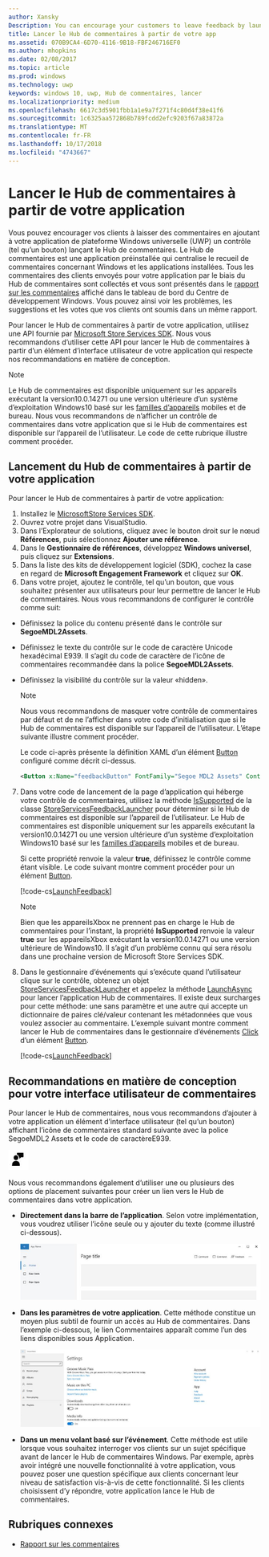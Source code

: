 ```yaml
---
author: Xansky
Description: You can encourage your customers to leave feedback by launching Feedback Hub from your app.
title: Lancer le Hub de commentaires à partir de votre app
ms.assetid: 070B9CA4-6D70-4116-9B18-FBF246716EF0
ms.author: mhopkins
ms.date: 02/08/2017
ms.topic: article
ms.prod: windows
ms.technology: uwp
keywords: windows 10, uwp, Hub de commentaires, lancer
ms.localizationpriority: medium
ms.openlocfilehash: 6617c3d5901fbb1a1e9a7f271f4c80d4f38e41f6
ms.sourcegitcommit: 1c6325aa572868b789fcdd2efc9203f67a83872a
ms.translationtype: MT
ms.contentlocale: fr-FR
ms.lasthandoff: 10/17/2018
ms.locfileid: "4743667"
---
```

# <a name="launch-feedback-hub-from-your-app"></a>Lancer le Hub de commentaires à partir de votre application

Vous pouvez encourager vos clients à laisser des commentaires en ajoutant à votre application de plateforme Windows universelle (UWP) un contrôle (tel qu’un bouton) lançant le Hub de commentaires. Le Hub de commentaires est une application préinstallée qui centralise le recueil de commentaires concernant Windows et les applications installées. Tous les commentaires des clients envoyés pour votre application par le biais du Hub de commentaires sont collectés et vous sont présentés dans le [rapport sur les commentaires](../publish/feedback-report.md) affiché dans le tableau de bord du Centre de développement Windows. Vous pouvez ainsi voir les problèmes, les suggestions et les votes que vos clients ont soumis dans un même rapport.

Pour lancer le Hub de commentaires à partir de votre application, utilisez une API fournie par [Microsoft Store Services SDK](http://aka.ms/store-em-sdk). Nous vous recommandons d’utiliser cette API pour lancer le Hub de commentaires à partir d’un élément d’interface utilisateur de votre application qui respecte nos recommandations en matière de conception.

> [!NOTE]
> Le Hub de commentaires est disponible uniquement sur les appareils exécutant la version10.0.14271 ou une version ultérieure d’un système d’exploitation Windows10 basé sur les [familles d’appareils](https://msdn.microsoft.com/windows/uwp/get-started/universal-application-platform-guide#device-families) mobiles et de bureau. Nous vous recommandons de n’afficher un contrôle de commentaires dans votre application que si le Hub de commentaires est disponible sur l’appareil de l’utilisateur. Le code de cette rubrique illustre comment procéder.

## <a name="how-to-launch-feedback-hub-from-your-app"></a>Lancement du Hub de commentaires à partir de votre application

Pour lancer le Hub de commentaires à partir de votre application:

1. Installez le [MicrosoftStore Services SDK](microsoft-store-services-sdk.md#install-the-sdk).
2. Ouvrez votre projet dans VisualStudio.
3. Dans l’Explorateur de solutions, cliquez avec le bouton droit sur le nœud **Références**, puis sélectionnez **Ajouter une référence**.
4. Dans le **Gestionnaire de références**, développez **Windows universel**, puis cliquez sur **Extensions**.
5. Dans la liste des kits de développement logiciel (SDK), cochez la case en regard de **Microsoft Engagement Framework** et cliquez sur **OK**.
6. Dans votre projet, ajoutez le contrôle, tel qu’un bouton, que vous souhaitez présenter aux utilisateurs pour leur permettre de lancer le Hub de commentaires. Nous vous recommandons de configurer le contrôle comme suit:
  * Définissez la police du contenu présenté dans le contrôle sur **SegoeMDL2Assets**.
  * Définissez le texte du contrôle sur le code de caractère Unicode hexadécimal E939. Il s’agit du code de caractère de l’icône de commentaires recommandée dans la police **SegoeMDL2Assets**.
  * Définissez la visibilité du contrôle sur la valeur «hidden».
    > [!NOTE]
    > Nous vous recommandons de masquer votre contrôle de commentaires par défaut et de ne l’afficher dans votre code d’initialisation que si le Hub de commentaires est disponible sur l’appareil de l’utilisateur. L’étape suivante illustre comment procéder.

    Le code ci-après présente la définition XAML d’un élément [Button](https://docs.microsoft.com/uwp/api/Windows.UI.Xaml.Controls.Button) configuré comme décrit ci-dessus.

    ```XML
    <Button x:Name="feedbackButton" FontFamily="Segoe MDL2 Assets" Content="&#xE939;" HorizontalAlignment="Left" Margin="138,352,0,0" VerticalAlignment="Top" Visibility="Collapsed"  Click="feedbackButton_Click"/>
    ```

7. Dans votre code de lancement de la page d’application qui héberge votre contrôle de commentaires, utilisez la méthode [IsSupported](https://docs.microsoft.com/uwp/api/microsoft.services.store.engagement.storeservicesfeedbacklauncher.issupported) de la classe [StoreServicesFeedbackLauncher](https://docs.microsoft.com/uwp/api/microsoft.services.store.engagement.storeservicesfeedbacklauncher) pour déterminer si le Hub de commentaires est disponible sur l’appareil de l’utilisateur. Le Hub de commentaires est disponible uniquement sur les appareils exécutant la version10.0.14271 ou une version ultérieure d’un système d’exploitation Windows10 basé sur les [familles d’appareils](https://msdn.microsoft.com/windows/uwp/get-started/universal-application-platform-guide#device-families) mobiles et de bureau.

    Si cette propriété renvoie la valeur **true**, définissez le contrôle comme étant visible. Le code suivant montre comment procéder pour un élément [Button](https://msdn.microsoft.com/library/windows/apps/windows.ui.xaml.controls.button.aspx).

    [!code-cs[LaunchFeedback](./code/StoreSDKSamples/cs/FeedbackPage.xaml.cs#ToggleFeedbackVisibility)]
      > [!NOTE]
      > Bien que les appareilsXbox ne prennent pas en charge le Hub de commentaires pour l’instant, la propriété **IsSupported** renvoie la valeur **true** sur les appareilsXbox exécutant la version10.0.14271 ou une version ultérieure de Windows10. Il s’agit d’un problème connu qui sera résolu dans une prochaine version de Microsoft Store Services SDK.  

8. Dans le gestionnaire d’événements qui s’exécute quand l’utilisateur clique sur le contrôle, obtenez un objet [StoreServicesFeedbackLauncher](https://docs.microsoft.com/uwp/api/microsoft.services.store.engagement.storeservicesfeedbacklauncher) et appelez la méthode [LaunchAsync](https://docs.microsoft.com/uwp/api/microsoft.services.store.engagement.storeservicesfeedbacklauncher.launchasync) pour lancer l’application Hub de commentaires. Il existe deux surcharges pour cette méthode: une sans paramètre et une autre qui accepte un dictionnaire de paires clé/valeur contenant les métadonnées que vous voulez associer au commentaire. L’exemple suivant montre comment lancer le Hub de commentaires dans le gestionnaire d’événements [Click](https://docs.microsoft.com/uwp/api/windows.ui.xaml.controls.primitives.buttonbase.click) d’un élément [Button](https://docs.microsoft.com/uwp/api/Windows.UI.Xaml.Controls.Button).

    [!code-cs[LaunchFeedback](./code/StoreSDKSamples/cs/FeedbackPage.xaml.cs#FeedbackButtonClick)]

## <a name="design-recommendations-for-your-feedback-ui"></a>Recommandations en matière de conception pour votre interface utilisateur de commentaires

Pour lancer le Hub de commentaires, nous vous recommandons d’ajouter à votre application un élément d’interface utilisateur (tel qu’un bouton) affichant l’icône de commentaires standard suivante avec la police SegoeMDL2 Assets et le code de caractèreE939.

![Icône de commentaires](images/feedback_icon.PNG)

Nous vous recommandons également d’utiliser une ou plusieurs des options de placement suivantes pour créer un lien vers le Hub de commentaires dans votre application.
* **Directement dans la barre de l’application**. Selon votre implémentation, vous voudrez utiliser l’icône seule ou y ajouter du texte (comme illustré ci-dessous).

  ![Icône de commentaires](images/feedback_appbar_placement.png)

* **Dans les paramètres de votre application**. Cette méthode constitue un moyen plus subtil de fournir un accès au Hub de commentaires. Dans l’exemple ci-dessous, le lien Commentaires apparaît comme l’un des liens disponibles sous Application.

  ![Icône de commentaires](images/feedback_settings_placement.png)

* **Dans un menu volant basé sur l’événement**. Cette méthode est utile lorsque vous souhaitez interroger vos clients sur un sujet spécifique avant de lancer le Hub de commentaires Windows. Par exemple, après avoir intégré une nouvelle fonctionnalité à votre application, vous pouvez poser une question spécifique aux clients concernant leur niveau de satisfaction vis-à-vis de cette fonctionnalité. Si les clients choisissent d’y répondre, votre application lance le Hub de commentaires.


## <a name="related-topics"></a>Rubriques connexes

* [Rapport sur les commentaires](../publish/feedback-report.md)
